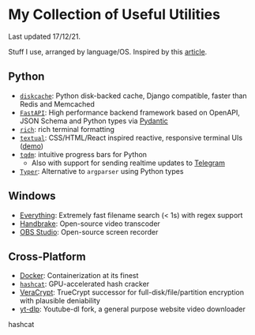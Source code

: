 # My Collection of Useful Utilities

Last updated 17/12/21.

Stuff I use, arranged by language/OS. Inspired by this [article](https://news.ycombinator.com/item?id=29582437).

## Python

- [`diskcache`][diskcache]: Python disk-backed cache, Django compatible, faster than Redis and Memcached
- [`FastAPI`][fast-api]: High performance backend framework based on OpenAPI, JSON Schema and Python types via [Pydantic][pydantic]
- [`rich`][rich]: rich terminal formatting
- [`textual`][textual]: CSS/HTML/React inspired reactive, responsive terminal UIs ([demo](/static/images/2021-12-17/textual.gif))
- [`tqdm`][tqdm]: intuitive progress bars for Python
    - Also with support for sending realtime updates to [Telegram][tqdm-telegram]
- [`Typer`][Typer]: Alternative to `argparser` using Python types

## Windows

- [Everything][everything]: Extremely fast filename search (< 1s) with regex support
- [Handbrake][handbrake]: Open-source video transcoder
- [OBS Studio][obs-studio]: Open-source screen recorder

## Cross-Platform

- [Docker][docker]: Containerization at its finest
- [`hashcat`][hashcat]: GPU-accelerated hash cracker
- [VeraCrypt][veracrypt]: TrueCrypt successor for full-disk/file/partition encryption with plausible deniability
- [yt-dlp][yt-dlp]: Youtube-dl fork, a general purpose website video downloader

hashcat

[diskcache]: https://github.com/grantjenks/python-diskcache/
[docker]: https://www.docker.com/
[everything]: https://www.voidtools.com/
[fast-api]: https://fastapi.tiangolo.com/
[handbrake]: https://handbrake.fr/
[hashcat]: https://hashcat.net/hashcat/
[obs-studio]: https://obsproject.com/
[pydantic]: https://pydantic-docs.helpmanual.io/
[rich]: https://github.com/willmcgugan/rich
[textual]: https://github.com/willmcgugan/textual
[tqdm-telegram]: https://tqdm.github.io/docs/contrib.telegram/
[tqdm]: https://tqdm.github.io/
[Typer]: https://typer.tiangolo.com/
[veracrypt]: https://www.veracrypt.fr/en/Home.html
[yt-dlp]: https://github.com/yt-dlp